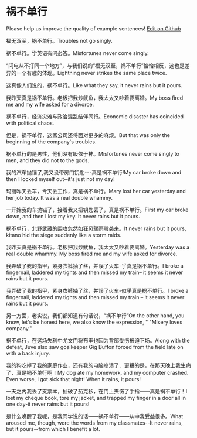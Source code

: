# 祸不单行

Please help us improve the quality of example sentences! [Edit on Github](https://github.com/jiyushe/jiyu-example-sentence-source/blob/main/chinese/huobudanxing.md)

<p><span class="chinese">福无双至，祸不单行。</span><span class="english">Troubles not go singly.</span></p>

<p><span class="chinese">祸不单行。学英语有问必答。</span><span class="english">Misfortunes never come singly.</span></p>

<p><span class="chinese">“闪电从不打同一个地方”，与我们说的“福无双至，祸不单行”恰恰相反，这也是差异的一个有趣的体现。</span><span class="english">Lightning never strikes the same place twice.</span></p>

<p><span class="chinese">这真像人们说的，祸不单行。</span><span class="english">Like what they say, it never rains but it pours.</span></p>

<p><span class="chinese">我昨天真是祸不单行。老板把我炒鱿鱼，我太太又吵着要离婚。</span><span class="english">My boss fired me and my wife asked for a divorce.</span></p>

<p><span class="chinese">祸不单行，经济灾难与政治混乱结伴同行。</span><span class="english">Economic disaster has coincided with political chaos.</span></p>

<p><span class="chinese">但是，祸不单行，这家公司还将面对更多的麻烦。</span><span class="english">But that was only the beginning of the company's troubles.</span></p>

<p><span class="chinese">祸不单行的是男性，他们没有皈依于神。</span><span class="english">Misfortunes never come singly to men, and they did not to the gods.</span></p>

<p><span class="chinese">我的汽车抛锚了,我又没带房门钥匙---真是祸不单行!</span><span class="english">My car broke down and then I locked myself out─it's just not my day!</span></p>

<p><span class="chinese">玛丽昨天丢车，今天丢工作，真是祸不单行。</span><span class="english">Mary lost her car yesterday and her job today. It was a real double whammy.</span></p>

<p><span class="chinese">一开始我的车抛锚了，接着我又把钥匙丢了，真是祸不单行。</span><span class="english">First my car broke down, and then I lost my key. It never rains but it pours.</span></p>

<p><span class="chinese">祸不单行，北野武藏的围攻忽然如狂风骤雨般袭来。</span><span class="english">It never rains but it pours, kitano hid the siege suddenly like a storm raids.</span></p>

<p><span class="chinese">我昨天真是祸不单行。老板把我炒鱿鱼，我太太又吵着要离婚。</span><span class="english">Yesterday was a real double whammy. My boss fired me and my wife asked for divorce.</span></p>

<p><span class="chinese">我弄破了我的指甲，紧身衣裤抽了丝，并误了火车-乎真是祸不单行。</span><span class="english">I broke a fingernail, laddered my tights and then missed my train– it seems it never rains but it pours.</span></p>

<p><span class="chinese">我弄破了我的指甲，紧身衣裤抽了丝，并误了火车-似乎真是祸不单行。</span><span class="english">I broke a fingernail, laddered my tights and then missed my train – it seems it never rains but it pours.</span></p>

<p><span class="chinese">另一方面，老实说，我们都知道有句话说，“祸不单行“</span><span class="english">On the other hand, you know, let's be honest here, we also know the expression, " "Misery loves company."</span></p>

<p><span class="chinese">祸不单行，在这场失利中尤文门将布丰也因为背部受伤被迫下场。</span><span class="english">Along with the defeat, Juve also saw goalkeeper Gig Buffon forced from the field late on with a back injury.</span></p>

<p><span class="chinese">我的狗吃掉了我的家庭作业，还有我的电脑崩溃了．更糟的是，在那天晚上我生病了．真是祸不单行啊！</span><span class="english">My dog ate my homework, and my computer crashed. Even worse, I got sick that night! When it rains, it pours!</span></p>

<p><span class="chinese">一天之内我丢了支票本，扯破了茄克衫，在门上夹伤了手指——真是祸不单行！</span><span class="english">I lost my cheque book, tore my jacket, and trapped my finger in a door all in one day-it never rains but it pours!</span></p>

<p><span class="chinese">是什么唤醒了我呢，是我同学说的话——祸不单行——从中我受益很多。</span><span class="english">What aroused me, though, were the words from my classmates--It never rains, but it pours--from which I benefit a lot.</span></p>

